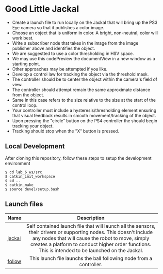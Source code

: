 # Good Little Jackal

- Create a launch file to run locally on the Jackal that will bring up the PS3 Eye camera so that it publishes a color image.
- Choose an object that is uniform in color. A bright, non-neutral, color will work best.
- Write a subscriber node that takes in the image from the image publisher above and identifies the object.
 - We are suggestted to use a color thresholding in HSV space.
 - We may use this codePreview the documentView in a new window as a starting point.
 - Other approaches may be attempted if you like.
- Develop a control law for tracking the object via the threshold mask.
- The controller should be to center the object within the camera's field of view.
- The controller should attempt remain the same approximate distance from the object.
- Same in this case refers to the size relative to the size at the start of the control loop.
- Your controller must include a hysteresis/thresholding element ensuring that visual feedback results in smooth movement/tracking of the object.
- Upon pressing the "circle" button on the PS4 controller the should begin tracking your object.
- Tracking should stop when the "X" button is pressed.

## Local Development

After cloning this repository, follow these steps to setup the development environment
```
$ cd lab_6_ws/src
$ catkin_init_workspace
$ cd ..
$ catkin_make
$ source devel/setup.bash
```
## Launch files

Name|Description
:---|:---:
[jackal](lab_6_ws/src/good_jackal/launch/jackal.launch)|Self contained launch file that will launch all the sensors, their drivers or supporting nodes. This doesn't include any nodes that will cause the robot to move, simply creates a platform to conduct higher order functions. This is intended to be launched on the Jackal.
[follow](lab_6_ws/src/good_jackal/launch/follow.launch)|This launch file launchs the ball following node from a controller.
